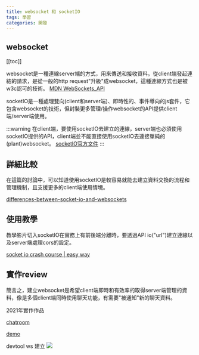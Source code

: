 ```yaml
---
title: websocket 和 socketIO
tags: 學習
categories: 開發
---
```

## websocket

[[toc]]

websocket是一種連線server端的方式，用來傳送和接收資料。從client端發起連結的請求，是從一般的http request"升級"成websocket，這種連線方式也是被w3c認可的技術。
[MDN WebSockets_API](https://developer.mozilla.org/en-US/docs/Web/API/WebSockets_API/Writing_WebSocket_servers)


socketIO是一種處理雙向(client和server端)、即時性的、事件導向的js套件，它包含websocket的技術，但封裝更多管理/操作websocket的API提供client端/server端使用。

:::warning
在client端，要使用socketIO去建立的連線，server端也必須使用socketIO提供的API，client端並不能直接使用socketIO去連接單純的(plant)websocket。
[socketIO官方文件](https://socket.io/docs/v4/)
:::

## 詳細比較
在這篇的討論中，可以知道使用socketIO是較容易就能去建立資料交換的流程和管理機制，且支援更多的client端使用情境。

[differences-between-socket-io-and-websockets](https://stackoverflow.com/questions/10112178/differences-between-socket-io-and-websockets)

## 使用教學

教學影片切入socketIO在實務上有前後端分離時，要透過API io("url")建立連線以及server端處理cors的設定。

[socket io crash course | easy way](https://www.youtube.com/watch?v=BAZ-tJOYhlA&ab_channel=HiteshChoudhary)

## 實作review
簡言之，建立websocket是希望client端即時和有效率的取得server端管理的資料，像是多個client端同時使用聊天功能，有需要"被通知"新的聊天資料。

2021年實作作品

[chatroom](https://github.com/lian0103/node_chatroom)

[demo](http://jason-node-chatroom.herokuapp.com/)

devtool ws 建立
![](https://i.imgur.com/bOmTOAK.jpg)


